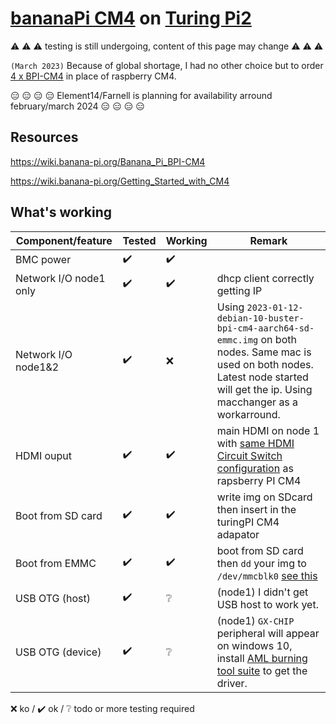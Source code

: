 # [bananaPi CM4](https://www.aliexpress.com/item/1005005115415086.html) on [Turing Pi2](https://turingpi.com/product/turing-pi-2/)

:warning: :warning: :warning: testing is still undergoing, content of this page may change :warning: :warning:  :warning:

``(March 2023)`` Because of global shortage, I had no other choice but to order [4 x BPI-CM4](https://www.aliexpress.com/item/1005005115415086.html) in place of raspberry CM4.

:expressionless: :expressionless: :expressionless: :expressionless: Element14/Farnell is planning for availability arround february/march 2024 :expressionless: :expressionless: :expressionless: :expressionless:



## Resources

https://wiki.banana-pi.org/Banana_Pi_BPI-CM4

https://wiki.banana-pi.org/Getting_Started_with_CM4

## What's working


Component/feature |Tested | Working  | Remark
---|---|---| --
BMC power | :heavy_check_mark:|:heavy_check_mark: | 
Network I/O node1 only| :heavy_check_mark:|:heavy_check_mark: | dhcp client correctly getting IP
Network I/O node1&2 | :heavy_check_mark: | :x: | Using ``2023-01-12-debian-10-buster-bpi-cm4-aarch64-sd-emmc.img`` on both nodes. Same mac is used on both nodes. Latest node started will get the ip. Using macchanger as a workarround.
HDMI ouput| :heavy_check_mark: |:heavy_check_mark:| main HDMI on node 1 with [same HDMI Circuit Switch configuration](https://help.turingpi.com/hc/en-us/articles/8685766680477-Specifications-and-I-O-Ports#f231ec3c) as rapsberry PI CM4
Boot from SD card| :heavy_check_mark: |:heavy_check_mark:| write img on SDcard then insert in the turingPI CM4 adapator
Boot from EMMC | :heavy_check_mark:	 |:heavy_check_mark: | boot from SD card then `dd` your img to ``/dev/mmcblk0`` [see this](https://wiki.banana-pi.org/Getting_Started_with_CM4#Install_Image_to_EMMC)
USB OTG (host) | :heavy_check_mark: |:grey_question: | (node1) I  didn't get USB host to work yet.
USB OTG (device) | :heavy_check_mark: |:grey_question: | (node1) ``GX-CHIP`` peripheral will appear on windows 10, install [AML burning tool suite](https://download.banana-pi.dev/d/3ebbfa04265d4dddb81b/files/?p=%2FTools%2Fimage_download_tools%2Faml_usb_burning_tool_V2_setup_v2.2.3.3.zip) to get the driver.

:x: ko / :heavy_check_mark: ok / :grey_question: todo or more testing required